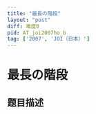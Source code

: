 ```yaml
---
title: "最長の階段"
layout: "post"
diff: 难度0
pid: AT_joi2007ho_b
tag: ['2007', 'JOI（日本）']
---
```


# 最長の階段

## 题目描述

[problemUrl]: https://atcoder.jp/contests/joi2007ho/tasks/joi2007ho_b



